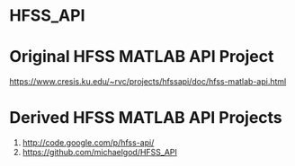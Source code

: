 HFSS_API
========

Original HFSS MATLAB API Project
=====
https://www.cresis.ku.edu/~rvc/projects/hfssapi/doc/hfss-matlab-api.html

Derived HFSS MATLAB API Projects
=====

1. http://code.google.com/p/hfss-api/
2. https://github.com/michaelgod/HFSS_API
